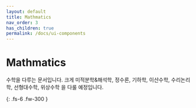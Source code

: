 ```yaml
---
layout: default
title: Mathmatics
nav_order: 3
has_children: true
permalink: /docs/ui-components
---
```


# Mathmatics

수학을 다루는 문서입니다.
크게 미적분학&해석학, 정수론, 기하학, 이산수학, 수리논리학, 선형대수학, 위상수학 을 다룰 예정입니다.

{: .fs-6 .fw-300 }
